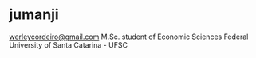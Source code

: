 # jumanji

werleycordeiro@gmail.com
M.Sc. student of Economic Sciences
Federal University of Santa Catarina - UFSC
